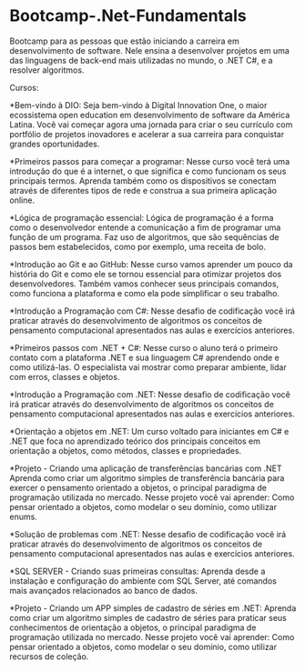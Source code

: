 # Bootcamp-.Net-Fundamentals

Bootcamp para as pessoas que estão iniciando a carreira em desenvolvimento de software. Nele ensina a desenvolver projetos em uma das linguagens de back-end mais utilizadas no mundo, o .NET C#, e a resolver algoritmos.

Cursos:

*Bem-vindo à DIO:
Seja bem-vindo à Digital Innovation One, o maior ecossistema open education em desenvolvimento de software da América Latina. Você vai começar agora uma jornada para criar o seu currículo com portfólio de projetos inovadores e acelerar a sua carreira para conquistar grandes oportunidades.

*Primeiros passos para começar a programar:
Nesse curso você terá uma introdução do que é a internet, o que significa e como funcionam os seus principais termos. Aprenda também como os dispositivos se conectam através de diferentes tipos de rede e construa a sua primeira aplicação online.

*Lógica de programação essencial:
Lógica de programação é a forma como o desenvolvedor entende a comunicação a fim de programar uma função de um programa. Faz uso de algoritmos, que são sequências de passos bem estabelecidos, como por exemplo, uma receita de bolo.

*Introdução ao Git e ao GitHub:
Nesse curso vamos aprender um pouco da história do Git e como ele se tornou essencial para otimizar projetos dos desenvolvedores. Também vamos conhecer seus principais comandos, como funciona a plataforma e como ela pode simplificar o seu trabalho.

*Introdução a Programação com C#:
Nesse desafio de codificação você irá praticar através do desenvolvimento de algoritmos os conceitos de pensamento computacional apresentados nas aulas e exercícios anteriores.

*Primeiros passos com .NET + C#:
Nesse curso o aluno terá o primeiro contato com a plataforma .NET e sua linguagem C# aprendendo onde e como utilizá-las. O especialista vai mostrar como preparar ambiente, lidar com erros, classes e objetos.

*Introdução a Programação com .NET:
Nesse desafio de codificação você irá praticar através do desenvolvimento de algoritmos os conceitos de pensamento computacional apresentados nas aulas e exercícios anteriores.

*Orientação a objetos em .NET:
Um curso voltado para iniciantes em C# e .NET que foca no aprendizado teórico dos principais conceitos em orientação a objetos, como métodos, classes e propriedades.

*Projeto - Criando uma aplicação de transferências bancárias com .NET
Aprenda como criar um algoritmo simples de transferência bancária para exercer o pensamento orientado a objetos, o principal paradigma de programação utilizada no mercado. Nesse projeto você vai aprender: Como pensar orientado a objetos, como modelar o seu domínio, como utilizar enums.

*Solução de problemas com .NET:
Nesse desafio de codificação você irá praticar através do desenvolvimento de algoritmos os conceitos de pensamento computacional apresentados nas aulas e exercícios anteriores.

*SQL SERVER - Criando suas primeiras consultas:
Aprenda desde a instalação e configuração do ambiente com SQL Server, até comandos mais avançados relacionados ao banco de dados.

*Projeto - Criando um APP simples de cadastro de séries em .NET:
Aprenda como criar um algoritmo simples de cadastro de séries para praticar seus conhecimentos de orientação a objetos, o principal paradigma de programação utilizada no mercado. Nesse projeto você vai aprender: Como pensar orientado a objetos, como modelar o seu domínio, como utilizar recursos de coleção.


